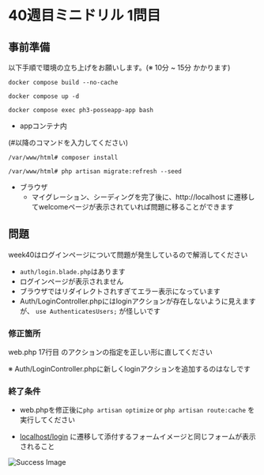 # 40週目ミニドリル 1問目

## 事前準備

以下手順で環境の立ち上げをお願いします。(※ 10分 ~ 15分 かかります)

`docker compose build --no-cache`

`docker compose up -d`

`docker compose exec ph3-posseapp-app bash`

- appコンテナ内

(#以降のコマンドを入力してください)

`/var/www/html# composer install`

`/var/www/html# php artisan migrate:refresh --seed`

- ブラウザ
  - マイグレーション、シーディングを完了後に、http://localhost に遷移してwelcomeページが表示されていれば問題に移ることができます

## 問題

week40はログインページについて問題が発生しているので解消してください

- `auth/login.blade.php`はあります
- ログインページが表示されません
- ブラウザではリダイレクトされすぎてエラー表示になっています
- Auth/LoginController.phpにはloginアクションが存在しないように見えますが、 `use AuthenticatesUsers;` が怪しいです

### 修正箇所

web.php 17行目 のアクションの指定を正しい形に直してください

※ Auth/LoginController.phpに新しくloginアクションを追加するのはなしです

### 終了条件

- web.phpを修正後に`php artisan optimize` or `php artisan route:cache` を実行してください

- [localhost/login](http://localhost/login) に遷移して添付するフォームイメージと同じフォームが表示されること

![Success Image](sampleSuccess.png)
